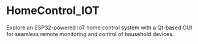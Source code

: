 # HomeControl_IOT
Explore an ESP32-powered IoT home control system with a Qt-based GUI for seamless remote monitoring and control of household devices.
